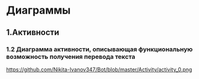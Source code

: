 # Диаграммы
## 1.Активности
### 1.2 Диаграмма активности, описывающая функциональную возможность получения перевода текста
https://github.com/Nikita-Ivanov347/Bot/blob/master/Activity/activity_0.png
